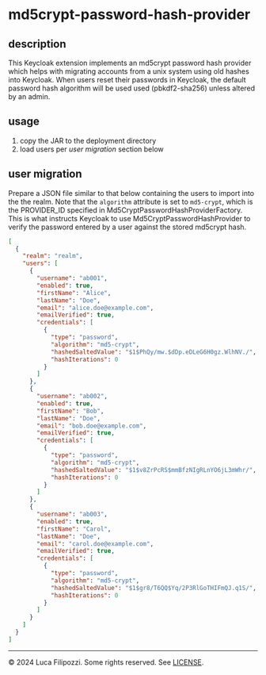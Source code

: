 # md5crypt-password-hash-provider

## description

This Keycloak extension implements an md5crypt password hash provider which
helps with migrating accounts from a unix system using old hashes into
Keycloak. When users reset their passwords in Keycloak, the default password
hash algorithm will be used used (pbkdf2-sha256) unless altered by an admin.

## usage

1. copy the JAR to the deployment directory
2. load users per _user migration_ section below

## user migration

Prepare a JSON file similar to that below containing the users to import into
the the realm. Note that the `algorithm` attribute is set to `md5-crypt`, which
is the PROVIDER_ID specified in Md5CryptPasswordHashProviderFactory. This is
what instructs Keycloak to use Md5CryptPasswordHashProvider to verify the
password entered by a user against the stored md5crypt hash.

```json
[
  {
    "realm": "realm",
    "users": [
      {
        "username": "ab001",
        "enabled": true,
        "firstName": "Alice",
        "lastName": "Doe",
        "email": "alice.doe@example.com",
        "emailVerified": true,
        "credentials": [
          {
            "type": "password",
            "algorithm": "md5-crypt",
            "hashedSaltedValue": "$1$PhQy/mw.$dDp.eDLeG6H0gz.WlhNV./",
            "hashIterations": 0
          }
        ]
      },
      {
        "username": "ab002",
        "enabled": true,
        "firstName": "Bob",
        "lastName": "Doe",
        "email": "bob.doe@example.com",
        "emailVerified": true,
        "credentials": [
          {
            "type": "password",
            "algorithm": "md5-crypt",
            "hashedSaltedValue": "$1$v8ZrPcRS$mmBfzNIgRLnYO6jL3mWhr/",
            "hashIterations": 0
          }
        ]
      },
      {
        "username": "ab003",
        "enabled": true,
        "firstName": "Carol",
        "lastName": "Doe",
        "email": "carol.doe@example.com",
        "emailVerified": true,
        "credentials": [
          {
            "type": "password",
            "algorithm": "md5-crypt",
            "hashedSaltedValue": "$1$gr8/T6QQ$Yq/2P3RlGoTHIFmQJ.q1S/",
            "hashIterations": 0
          }
        ]
      }
    ]
  }
]
```

---

© 2024 Luca Filipozzi. Some rights reserved. See [LICENSE][license].

[license]: https://github.com/LucaFilipozzi/keycloak-extensions/blob/main/LICENSE.md

